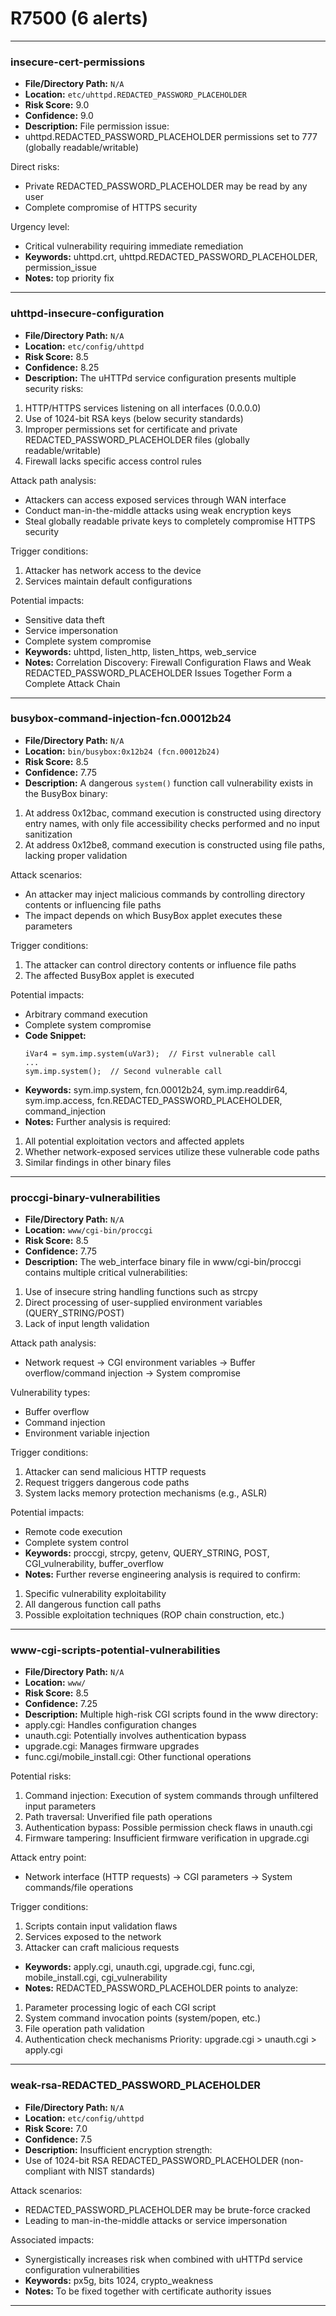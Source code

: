 # R7500 (6 alerts)

---

### insecure-cert-permissions

- **File/Directory Path:** `N/A`
- **Location:** `etc/uhttpd.REDACTED_PASSWORD_PLACEHOLDER`
- **Risk Score:** 9.0
- **Confidence:** 9.0
- **Description:** File permission issue:
- uhttpd.REDACTED_PASSWORD_PLACEHOLDER permissions set to 777 (globally readable/writable)

Direct risks:
- Private REDACTED_PASSWORD_PLACEHOLDER may be read by any user
- Complete compromise of HTTPS security

Urgency level:
- Critical vulnerability requiring immediate remediation
- **Keywords:** uhttpd.crt, uhttpd.REDACTED_PASSWORD_PLACEHOLDER, permission_issue
- **Notes:** top priority fix

---
### uhttpd-insecure-configuration

- **File/Directory Path:** `N/A`
- **Location:** `etc/config/uhttpd`
- **Risk Score:** 8.5
- **Confidence:** 8.25
- **Description:** The uHTTPd service configuration presents multiple security risks:
1. HTTP/HTTPS services listening on all interfaces (0.0.0.0)
2. Use of 1024-bit RSA keys (below security standards)
3. Improper permissions set for certificate and private REDACTED_PASSWORD_PLACEHOLDER files (globally readable/writable)
4. Firewall lacks specific access control rules

Attack path analysis:
- Attackers can access exposed services through WAN interface
- Conduct man-in-the-middle attacks using weak encryption keys
- Steal globally readable private keys to completely compromise HTTPS security

Trigger conditions:
1. Attacker has network access to the device
2. Services maintain default configurations

Potential impacts:
- Sensitive data theft
- Service impersonation
- Complete system compromise
- **Keywords:** uhttpd, listen_http, listen_https, web_service
- **Notes:** Correlation Discovery: Firewall Configuration Flaws and Weak REDACTED_PASSWORD_PLACEHOLDER Issues Together Form a Complete Attack Chain

---
### busybox-command-injection-fcn.00012b24

- **File/Directory Path:** `N/A`
- **Location:** `bin/busybox:0x12b24 (fcn.00012b24)`
- **Risk Score:** 8.5
- **Confidence:** 7.75
- **Description:** A dangerous `system()` function call vulnerability exists in the BusyBox binary:
1. At address 0x12bac, command execution is constructed using directory entry names, with only file accessibility checks performed and no input sanitization
2. At address 0x12be8, command execution is constructed using file paths, lacking proper validation

Attack scenarios:
- An attacker may inject malicious commands by controlling directory contents or influencing file paths
- The impact depends on which BusyBox applet executes these parameters

Trigger conditions:
1. The attacker can control directory contents or influence file paths
2. The affected BusyBox applet is executed

Potential impacts:
- Arbitrary command execution
- Complete system compromise
- **Code Snippet:**
  ```
  iVar4 = sym.imp.system(uVar3);  // First vulnerable call
  ...
  sym.imp.system();  // Second vulnerable call
  ```
- **Keywords:** sym.imp.system, fcn.00012b24, sym.imp.readdir64, sym.imp.access, fcn.REDACTED_PASSWORD_PLACEHOLDER, command_injection
- **Notes:** Further analysis is required:
1. All potential exploitation vectors and affected applets
2. Whether network-exposed services utilize these vulnerable code paths
3. Similar findings in other binary files

---
### proccgi-binary-vulnerabilities

- **File/Directory Path:** `N/A`
- **Location:** `www/cgi-bin/proccgi`
- **Risk Score:** 8.5
- **Confidence:** 7.75
- **Description:** The web_interface binary file in www/cgi-bin/proccgi contains multiple critical vulnerabilities:
1. Use of insecure string handling functions such as strcpy
2. Direct processing of user-supplied environment variables (QUERY_STRING/POST)
3. Lack of input length validation

Attack path analysis:
- Network request → CGI environment variables → Buffer overflow/command injection → System compromise

Vulnerability types:
- Buffer overflow
- Command injection
- Environment variable injection

Trigger conditions:
1. Attacker can send malicious HTTP requests
2. Request triggers dangerous code paths
3. System lacks memory protection mechanisms (e.g., ASLR)

Potential impacts:
- Remote code execution
- Complete system control
- **Keywords:** proccgi, strcpy, getenv, QUERY_STRING, POST, CGI_vulnerability, buffer_overflow
- **Notes:** Further reverse engineering analysis is required to confirm:
1. Specific vulnerability exploitability
2. All dangerous function call paths
3. Possible exploitation techniques (ROP chain construction, etc.)

---
### www-cgi-scripts-potential-vulnerabilities

- **File/Directory Path:** `N/A`
- **Location:** `www/`
- **Risk Score:** 8.5
- **Confidence:** 7.25
- **Description:** Multiple high-risk CGI scripts found in the www directory:
- apply.cgi: Handles configuration changes
- unauth.cgi: Potentially involves authentication bypass
- upgrade.cgi: Manages firmware upgrades
- func.cgi/mobile_install.cgi: Other functional operations

Potential risks:
1. Command injection: Execution of system commands through unfiltered input parameters
2. Path traversal: Unverified file path operations
3. Authentication bypass: Possible permission check flaws in unauth.cgi
4. Firmware tampering: Insufficient firmware verification in upgrade.cgi

Attack entry point:
- Network interface (HTTP requests) → CGI parameters → System commands/file operations

Trigger conditions:
1. Scripts contain input validation flaws
2. Services exposed to the network
3. Attacker can craft malicious requests
- **Keywords:** apply.cgi, unauth.cgi, upgrade.cgi, func.cgi, mobile_install.cgi, cgi_vulnerability
- **Notes:** REDACTED_PASSWORD_PLACEHOLDER points to analyze:
1. Parameter processing logic of each CGI script
2. System command invocation points (system/popen, etc.)
3. File operation path validation
4. Authentication check mechanisms
Priority: upgrade.cgi > unauth.cgi > apply.cgi

---
### weak-rsa-REDACTED_PASSWORD_PLACEHOLDER

- **File/Directory Path:** `N/A`
- **Location:** `etc/config/uhttpd`
- **Risk Score:** 7.0
- **Confidence:** 7.5
- **Description:** Insufficient encryption strength:
- Use of 1024-bit RSA REDACTED_PASSWORD_PLACEHOLDER (non-compliant with NIST standards)

Attack scenarios:
- REDACTED_PASSWORD_PLACEHOLDER may be brute-force cracked
- Leading to man-in-the-middle attacks or service impersonation

Associated impacts:
- Synergistically increases risk when combined with uHTTPd service configuration vulnerabilities
- **Keywords:** px5g, bits 1024, crypto_weakness
- **Notes:** To be fixed together with certificate authority issues

---
